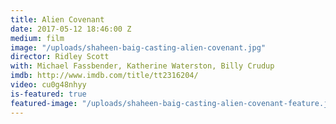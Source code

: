 ```yaml
---
title: Alien Covenant
date: 2017-05-12 18:46:00 Z
medium: film
image: "/uploads/shaheen-baig-casting-alien-covenant.jpg"
director: Ridley Scott
with: Michael Fassbender, Katherine Waterston, Billy Crudup
imdb: http://www.imdb.com/title/tt2316204/
video: cu0g48nhyy
is-featured: true
featured-image: "/uploads/shaheen-baig-casting-alien-covenant-feature.jpg"
---
```


